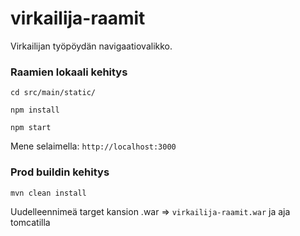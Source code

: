 # virkailija-raamit
Virkailijan työpöydän navigaatiovalikko.

### Raamien lokaali kehitys
`cd src/main/static/`

`npm install`

`npm start`

Mene selaimella: `http://localhost:3000`

### Prod buildin kehitys
`mvn clean install`

Uudelleennimeä target kansion .war => `virkailija-raamit.war` ja aja tomcatilla

